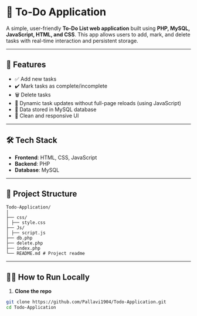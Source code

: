 # 📝 To-Do Application

A simple, user-friendly **To-Do List web application** built using **PHP, MySQL, JavaScript, HTML, and CSS**. This app allows users to add, mark, and delete tasks with real-time interaction and persistent storage.

---

## 🚀 Features

- ✅ Add new tasks
- ✔️ Mark tasks as complete/incomplete
- 🗑️ Delete tasks
- 🔄 Dynamic task updates without full-page reloads (using JavaScript)
- 💾 Data stored in MySQL database
- 🎨 Clean and responsive UI

---

## 🛠️ Tech Stack

- **Frontend**: HTML, CSS, JavaScript
- **Backend**: PHP
- **Database**: MySQL

---

## 📁 Project Structure
```
Todo-Application/
│
├── css/ 
│ ├── style.css
├── Js/ 
│ ├── script.js
├── db.php
├── delete.php
├── index.php
└── README.md # Project readme
```

---

## 🧑‍💻 How to Run Locally

1. **Clone the repo**

```bash
git clone https://github.com/Pallavi1904/Todo-Application.git
cd Todo-Application



